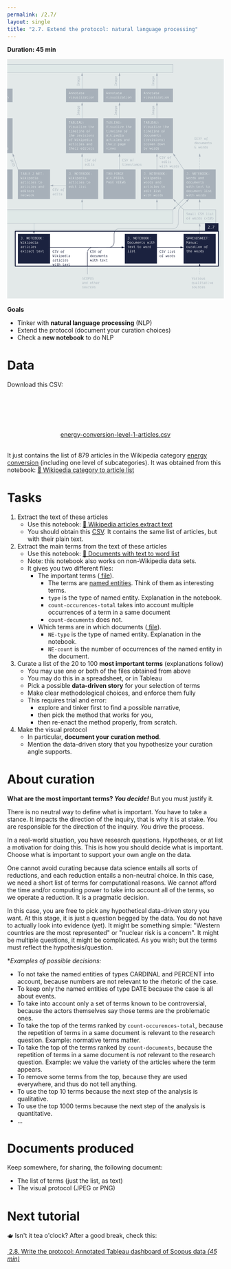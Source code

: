 ```yaml
---
permalink: /2.7/
layout: single
title: "2.7. Extend the protocol: natural language processing"
---
```


**Duration: 45 min**

[
	![Overview tuto 2.7](../assets/images/2-7.jpg)
](../assets/images/2-7.jpg)

**Goals**
* Tinker with **natural language processing** (NLP)
* Extend the protocol (document your curation choices)
* Check a **new notebook** to do NLP

# Data

Download this CSV:

<center><a href="../assets/data/2-7/energy-conversion-level-1-articles.csv">
	<i class="fas fa-file-csv" style="font-size:5em"></i><br>
	energy-conversion-level-1-articles.csv
</a><br><br></center>

It just contains the list of 879 articles in the Wikipedia category [energy conversion](https://en.wikipedia.org/wiki/Category:Energy_conversion) (including one level of subcategories). It was obtained from this notebook: [🍉&nbsp;Wikipedia category to article list](https://colab.research.google.com/github/jacomyma/mapping-controversies/blob/main/notebooks/Wikipedia_category_to_article_list.ipynb)

# Tasks

1. Extract the text of these articles
	* Use this notebook: [🍾&nbsp;Wikipedia articles extract text](https://colab.research.google.com/github/jacomyma/mapping-controversies/blob/main/notebooks/Wikipedia_articles_extract_text.ipynb)
	* You should obtain this [<i class="fas fa-file-csv"></i> CSV](../assets/data/2-7/wikipedia-articles-with-text.csv). It contains the same list of articles, but with their plain text.
1. Extract the main terms from the text of these articles
	* Use this notebook: [🍕&nbsp;Documents with text to word list](https://colab.research.google.com/github/jacomyma/mapping-controversies/blob/main/notebooks/Documents_with_text_to_word_list.ipynb)
	* Note: this notebook also works on non-Wikipedia data sets.
	* It gives you two different files:
		* The important terms ([<i class="fas fa-file-csv"></i> file](../assets/data/2-7/words.csv)).
			* The terms are [named entities](https://en.wikipedia.org/wiki/Named_entity). Think of them as interesting terms.
			* ```type``` is the type of named entity. Explanation in the notebook.
			* ```count-occurences-total``` takes into account multiple occurrences of a term in a same document
			* ```count-documents``` does not.
		* Which terms are in which documents ([<i class="fas fa-file-csv"></i> file](../assets/data/2-7/words-and-documents.csv)).
			* ```NE-type``` is the type of named entity. Explanation in the notebook.
			* ```NE-count``` is the number of occurrences of the named entity in the document.
1. Curate a list of the 20 to 100 **most important terms** (explanations follow)
	* You may use one or both of the files obtained from above
	* You may do this in a spreadsheet, or in Tableau
	* Pick a possible **data-driven story** for your selection of terms
	* Make clear methodological choices, and enforce them fully
	* This requires trial and error:
		* explore and tinker first to find a possible narrative,
		* then pick the method that works for you,
		* then re-enact the method properly, from scratch.
1. Make the visual protocol
	* In particular, **document your curation method**.
	* Mention the data-driven story that you hypothesize your curation angle supports.

# About curation

**What are the most important terms? *You decide!*** But you must justify it.

There is no neutral way to define what is important. You have to take a stance. It impacts the direction of the inquiry, that is why it is at stake. You are responsible for the direction of the inquiry. *You* drive the process.

In a real-world situation, you have research questions. Hypotheses, or at list a motivation for doing this. This is how you should decide what is important. Choose what is important to support your own angle on the data.

One cannot avoid curating because data science entails all sorts of reductions, and each reduction entails a non-neutral choice. In this case, we need a short list of terms for computational reasons. We cannot afford the time and/or computing power to take into account all of the terms, so we operate a reduction. It is a pragmatic decision.

In this case, you are free to pick any hypothetical data-driven story you want. At this stage, it is just a question begged by the data. You do not have to actually look into evidence (yet). It might be something simple: "Western countries are the most represented" or "nuclear risk is a concern". It might be multiple questions, it might be complicated. As you wish; but the terms must reflect the hypothesis/question.

**Examples of possible decisions:*
* To not take the named entities of types CARDINAL and PERCENT into account, because numbers are not relevant to the rhetoric of the case.
* To keep only the named entities of type DATE because the case is all about events.
* To take into account only a set of terms known to be controversial, because the actors themselves say those terms are the problematic ones.
* To take the top of the terms ranked by ```count-occurences-total```, because the repetition of terms in a same document is relevant to the research question. Example: normative terms matter.
* To take the top of the terms ranked by ```count-documents```, because the repetition of terms in a same document is *not* relevant to the research question. Example: we value the variety of the articles where the term appears.
* To remove some terms from the top, because they are used everywhere, and thus do not tell anything.
* To use the top 10 terms because the next step of the analysis is qualitative.
* To use the top 1000 terms because the next step of the analysis is quantitative.
* ...

# Documents produced

Keep somewhere, for sharing, the following document:
* The list of terms (just the list, as text)
* The visual protocol (JPEG or PNG)

# Next tutorial

🫖 Isn't it tea o'clock? After a good break, check this:

[<i class="fas fa-forward"></i>&nbsp;2.8. Write the protocol: Annotated Tableau dashboard of Scopus data *(45 min)*](../2.8/)
